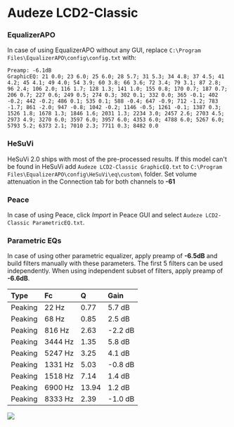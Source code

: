 # Audeze LCD2-Classic

### EqualizerAPO
In case of using EqualizerAPO without any GUI, replace `C:\Program Files\EqualizerAPO\config\config.txt`
with:
```
Preamp: -6.1dB
GraphicEQ: 21 0.0; 23 6.0; 25 6.0; 28 5.7; 31 5.3; 34 4.8; 37 4.5; 41 4.2; 45 4.1; 49 4.0; 54 3.9; 60 3.8; 66 3.6; 72 3.4; 79 3.1; 87 2.8; 96 2.4; 106 2.0; 116 1.7; 128 1.3; 141 1.0; 155 0.8; 170 0.7; 187 0.7; 206 0.7; 227 0.6; 249 0.5; 274 0.3; 302 0.1; 332 0.0; 365 -0.1; 402 -0.2; 442 -0.2; 486 0.1; 535 0.1; 588 -0.4; 647 -0.9; 712 -1.2; 783 -1.7; 861 -2.0; 947 -0.8; 1042 -0.2; 1146 -0.5; 1261 -0.1; 1387 0.3; 1526 1.8; 1678 1.3; 1846 1.6; 2031 1.3; 2234 3.0; 2457 2.6; 2703 4.5; 2973 4.9; 3270 6.0; 3597 6.0; 3957 6.0; 4353 6.0; 4788 6.0; 5267 6.0; 5793 5.2; 6373 2.1; 7010 2.3; 7711 0.3; 8482 0.0
```

### HeSuVi
HeSuVi 2.0 ships with most of the pre-processed results. If this model can't be found in HeSuVi add
`Audeze LCD2-Classic GraphicEQ.txt` to `C:\Program Files\EqualizerAPO\config\HeSuVi\eq\custom\` folder.
Set volume attenuation in the Connection tab for both channels to **-61**

### Peace
In case of using Peace, click *Import* in Peace GUI and select `Audeze LCD2-Classic ParametricEQ.txt`.

### Parametric EQs
In case of using other parametric equalizer, apply preamp of **-6.5dB** and build filters manually
with these parameters. The first 5 filters can be used independently.
When using independent subset of filters, apply preamp of **-6.6dB**.

| Type    | Fc      |     Q | Gain    |
|:--------|:--------|:------|:--------|
| Peaking | 22 Hz   |  0.77 | 5.7 dB  |
| Peaking | 68 Hz   |  0.85 | 2.5 dB  |
| Peaking | 816 Hz  |  2.63 | -2.2 dB |
| Peaking | 3444 Hz |  1.35 | 5.8 dB  |
| Peaking | 5247 Hz |  3.25 | 4.1 dB  |
| Peaking | 1331 Hz |  5.03 | -0.8 dB |
| Peaking | 1518 Hz |  7.14 | 1.4 dB  |
| Peaking | 6900 Hz | 13.94 | 1.2 dB  |
| Peaking | 8333 Hz |  2.39 | -1.0 dB |

![](https://raw.githubusercontent.com/jaakkopasanen/AutoEq/master/results/rtings/rtings/Audeze%20LCD2-Classic/Audeze%20LCD2-Classic.png)